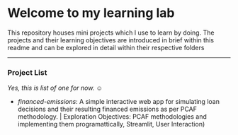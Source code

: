 # Welcome to my learning lab
This repository houses mini projects which I use to learn by doing. The projects and their learning objectives are introduced in brief within this readme and can be explored in detail within their respective folders 

--- 
### Project List
*Yes, this is list of one for now. :relaxed:*
* *financed-emissions*: A simple interactive web app for simulating loan decisions and their resulting financed emissions as per PCAF methodology. | Exploration Objectives: PCAF methodologies and implementing them programattically, Streamlit, User Interaction)

